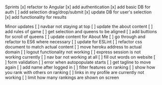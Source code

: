 Sprints
[x] refactor to Angular
[x] add authentication
[x] add basic DB for auth
[ ] add selection drag/drop/submit
[x] update DB for user's selection
[x] add functionality for results

Minor updates
[ ] navbar not staying at top
[ ] update the about content
[ ] add rules of game
[ ] get selection and queens to be aligned
[ ] add buttions for scroll of queens
[ ] update content for About Me
[ ] go through and refactor to ES6 where necessary
[ ] update for ESLint
[ ] refactor css document to match actual content
[ ] move heroku address to actual domain
[ ] logout functionality not working
[ ] express session is not working currently
[ ] nav bar not working at all
[ ] fill out words on website
[ ] form validation
[ ] error when autopopulate starts
[ ] get tagline to move again
[ ] add name after logged in
[ ] filter features on ranking
[ ] show how you rank with others on ranking
[ ] links in my profile are currently not working
[ ] limit how many rankings are shown on screen